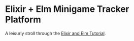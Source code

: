 # Elixir + Elm Minigame Tracker Platform

A leisurly stroll through the [Elixir and Elm Tutorial](https://leanpub.com/elixir-elm-tutorial).
